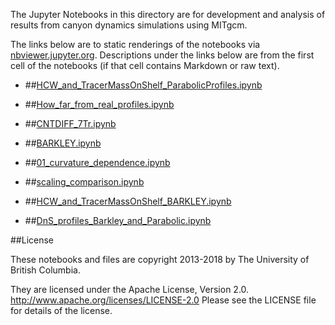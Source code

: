 The Jupyter Notebooks in this directory are for development and analysis of 
results from canyon dynamics simulations using MITgcm.

The links below are to static renderings of the notebooks via
[nbviewer.jupyter.org](http://nbviewer.jupyter.org/).
Descriptions under the links below are from the first cell of the notebooks
(if that cell contains Markdown or raw text).

* ##[HCW_and_TracerMassOnShelf_ParabolicProfiles.ipynb](http://nbviewer.jupyter.org/urls/bitbucket.org/canyonsubc/outputanalysisnotebooks/raw/tip/NutrientProfiles/Parabolic/HCW_and_TracerMassOnShelf_ParabolicProfiles.ipynb)  
    
* ##[How_far_from_real_profiles.ipynb](http://nbviewer.jupyter.org/urls/bitbucket.org/canyonsubc/outputanalysisnotebooks/raw/tip/NutrientProfiles/Parabolic/How_far_from_real_profiles.ipynb)  
    
* ##[CNTDIFF_7Tr.ipynb](http://nbviewer.jupyter.org/urls/bitbucket.org/canyonsubc/outputanalysisnotebooks/raw/tip/NutrientProfiles/Parabolic/CNTDIFF_7Tr.ipynb)  
    
* ##[BARKLEY.ipynb](http://nbviewer.jupyter.org/urls/bitbucket.org/canyonsubc/outputanalysisnotebooks/raw/tip/NutrientProfiles/Parabolic/BARKLEY.ipynb)  
    
* ##[01_curvature_dependence.ipynb](http://nbviewer.jupyter.org/urls/bitbucket.org/canyonsubc/outputanalysisnotebooks/raw/tip/NutrientProfiles/Parabolic/01_curvature_dependence.ipynb)  
    
* ##[scaling_comparison.ipynb](http://nbviewer.jupyter.org/urls/bitbucket.org/canyonsubc/outputanalysisnotebooks/raw/tip/NutrientProfiles/Parabolic/scaling_comparison.ipynb)  
    
* ##[HCW_and_TracerMassOnShelf_BARKLEY.ipynb](http://nbviewer.jupyter.org/urls/bitbucket.org/canyonsubc/outputanalysisnotebooks/raw/tip/NutrientProfiles/Parabolic/HCW_and_TracerMassOnShelf_BARKLEY.ipynb)  
    
* ##[DnS_profiles_Barkley_and_Parabolic.ipynb](http://nbviewer.jupyter.org/urls/bitbucket.org/canyonsubc/outputanalysisnotebooks/raw/tip/NutrientProfiles/Parabolic/DnS_profiles_Barkley_and_Parabolic.ipynb)  
    

##License

These notebooks and files are copyright 2013-2018
by The University of British Columbia.

They are licensed under the Apache License, Version 2.0.
http://www.apache.org/licenses/LICENSE-2.0
Please see the LICENSE file for details of the license.
